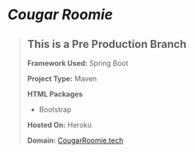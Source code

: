 *Cougar Roomie*
===============

> ## This is a Pre Production Branch
>
> **Framework Used:** Spring Boot
>
> **Project Type:** Maven
>
> **HTML Packages**
>   * Bootstrap
> 
> **Hosted On:** Heroku
>
> **Domain:** [CougarRoomie.tech](http://cougarroomie.tech)
>
